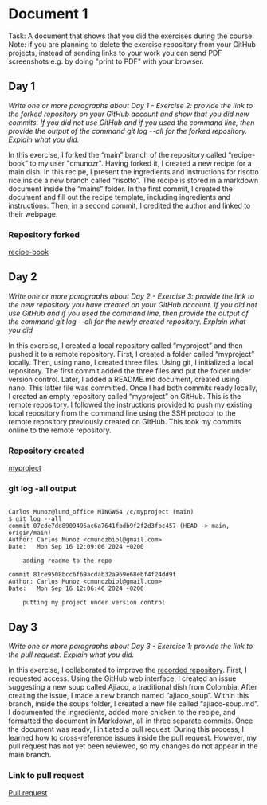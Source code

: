 # Document 1

Task: 
A document that shows that you did the exercises during the course. Note: if you are planning to delete the exercise repository from your GitHub projects, instead of sending links to your work you can send PDF screenshots e.g. by doing "print to PDF" with your browser.


## Day 1

*Write one or more paragraphs about Day 1 - Exercise 2: provide the link to the forked repository on your GitHub account and show that you did new commits. If you did not use GitHub and if you used the command line, then provide the output of the command git log --all for the forked repository. Explain what you did.*


In this exercise, I forked the “main” branch of the repository called “recipe-book” to my user "cmunozr". Having forked it, I created a new recipe for a main dish. In this recipe, I present the ingredients and instructions for risotto rice inside a new branch called “risotto”. The recipe is stored in a markdown document inside the “mains” folder. In the first commit, I created the document and fill out the recipe template, including ingredients and instructions. Then, in a second commit, I credited the author and linked to their webpage.

### Repository forked

[recipe-book](https://github.com/cmunozr/recipe-book)

## Day 2

*Write one or more paragraphs about Day 2 - Exercise 3: provide the link to the new repository you have created on your GitHub account. If you did not use GitHub and if you used the command line, then provide the output of the command git log --all for the newly created repository. Explain what you did*


In this exercise, I created a local repository called “myproject” and then pushed it to a remote repository. First, I created a folder called “myproject” locally. Then, using nano, I created three files. Using git, I initialized a local repository. The first commit added the three files and put the folder under version control. Later, I added a README.md document, created using nano. This latter file was committed. Once I had both commits ready locally, I created an empty repository called “myproject” on GitHub. This is the remote repository. I followed the instructions provided to push my existing local repository from the command line using the SSH protocol to the remote repository previously created on GitHub. This took my commits online to the remote repository.

### Repository created

[myproject](https://github.com/cmunozr/myproject)

### git log -all output

```

Carlos Munoz@lund_office MINGW64 /c/myproject (main)
$ git log --all
commit 07cde7dd8909495ac6a7641fbdb9f2f2d3fbc457 (HEAD -> main, origin/main)
Author: Carlos Munoz <cmunozbiol@gmail.com>
Date:   Mon Sep 16 12:09:06 2024 +0200

    adding readme to the repo

commit 81ce9508bcc6f69acdab32a969e68ebf4f24dd9f
Author: Carlos Munoz <cmunozbiol@gmail.com>
Date:   Mon Sep 16 12:06:46 2024 +0200

    putting my project under version control

```

## Day 3

*Write one or more paragraphs about Day 3 - Exercise 1: provide the link to the pull request. Explain what you did.*

In this exercise, I collaborated to improve the [recorded repository](https://github.com/cr-workshop-exercises). First, I requested access. Using the GitHub web interface, I created an issue suggesting a new soup called Ajiaco, a traditional dish from Colombia. After creating the issue, I made a new branch named “ajiaco_soup”. Within this branch, inside the soups folder, I created a new file called “ajiaco-soup.md”. I documented the ingredients, added more chicken to the recipe, and formatted the document in Markdown, all in three separate commits. Once the document was ready, I initiated a pull request. During this process, I learned how to cross-reference issues inside the pull request. However, my pull request has not yet been reviewed, so my changes do not appear in the main branch.

### Link to pull request

[Pull request](https://github.com/cr-workshop-exercises/centralized-workflow-exercise-recorded/pull/46)
